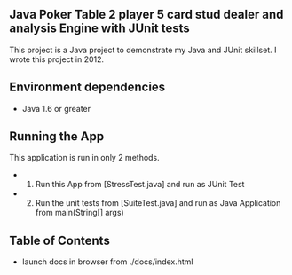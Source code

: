 ## Java Poker Table 2 player 5 card stud dealer and analysis Engine with JUnit tests
This project is a Java project to demonstrate my Java and JUnit skillset. I wrote this project in 2012.

## Environment dependencies

- Java 1.6 or greater

## Running the App
This application is run in only 2 methods. 
 - 1. Run this App from [StressTest.java] and run as JUnit Test
 - 2. Run the unit tests from [SuiteTest.java] and run as Java Application from main(String[] args)
  


## Table of Contents

- launch docs in browser from ./docs/index.html



